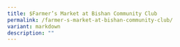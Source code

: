 ```yaml
---
title: $Farmer’s Market at Bishan Community Club
permalink: /farmer-s-market-at-bishan-community-club/
variant: markdown
description: ""
---
```

